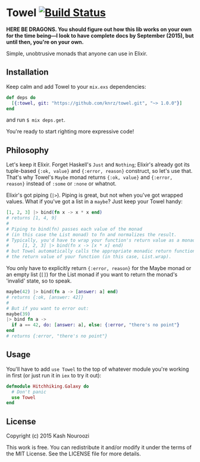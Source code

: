 # Towel [![Build Status](https://travis-ci.org/knrz/towel.svg)](https://travis-ci.org/knrz/towel)

**HERE BE DRAGONS. You should figure out how this lib works on your own for the time being—I look to have complete docs by September (2015), but until then, you're on your own.**

Simple, unobtrusive monads that anyone can use in Elixir.

## Installation

Keep calm and add Towel to your `mix.exs` dependencies:

```elixir
def deps do
  [{:towel, git: "https://github.com/knrz/towel.git", "~> 1.0.0"}]
end
```

and run `$ mix deps.get`.

You're ready to start righting more expressive code!

## Philosophy

Let's keep it Elixir. Forget Haskell's `Just` and `Nothing`; Elixir's already got its tuple-based `{:ok, value}` and `{:error, reason}` construct, so let's use that. That's why Towel's `Maybe` monad returns `{:ok, value}` and `{:error, reason}` instead of `:some` or `:none` or whatnot.

Elixir's got piping (`|>`). Piping is great, but not when you've got wrapped values. What if you've got a list in a `maybe`? Just keep your Towel handy:

```elixir
[1, 2, 3] |> bind(fn x -> x * x end)
# returns [1, 4, 9]
#
# Piping to bind(fn) passes each value of the monad
# (in this case the List monad) to fn and normalizes the result.
# Typically, you'd have to wrap your function's return value as a monad, like so:
#     [1, 2, 3] |> bind(fn x -> [x * x] end)
# but Towel automatically calls the appropriate monadic return function to wrap
# the return value of your function (in this case, List.wrap).
```

You only have to explicitly return `{:error, reason}` for the Maybe monad or an empty list (`[]`) for the List monad if you want to return the monad's 'invalid' state, so to speak.

```elixir
maybe(42) |> bind(fn a -> [answer: a] end)
# returns {:ok, [answer: 42]}
#
# But if you want to error out:
maybe(39)
|> bind fn a ->
  if a == 42, do: [answer: a], else: {:error, "there's no point"}
end
# returns {:error, "there's no point"}
```

## Usage

You'll have to add `use Towel` to the top of whatever module you're working in first (or just run it in `iex` to try it out):

```elixir
defmodule Hitchhiking.Galaxy do
  # Don't panic
  use Towel
end
```

## License

Copyright (c) 2015 Kash Nouroozi

This work is free. You can redistribute it and/or modify it under the
terms of the MIT License. See the LICENSE file for more details.